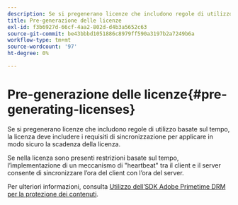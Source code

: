 ```yaml
---
description: Se si pregenerano licenze che includono regole di utilizzo basate sul tempo, la licenza deve includere i requisiti di sincronizzazione per applicare in modo sicuro la scadenza della licenza.
title: Pre-generazione delle licenze
exl-id: f3b6927d-66cf-4aa2-802d-d4b3a5652c63
source-git-commit: be43bbbd1051886c8979ff590a3197b2a7249b6a
workflow-type: tm+mt
source-wordcount: '97'
ht-degree: 0%

---
```


# Pre-generazione delle licenze{#pre-generating-licenses}

Se si pregenerano licenze che includono regole di utilizzo basate sul tempo, la licenza deve includere i requisiti di sincronizzazione per applicare in modo sicuro la scadenza della licenza.

Se nella licenza sono presenti restrizioni basate sul tempo, l’implementazione di un meccanismo di &quot;heartbeat&quot; tra il client e il server consente di sincronizzare l’ora del client con l’ora del server.

Per ulteriori informazioni, consulta [Utilizzo dell’SDK Adobe Primetime DRM per la protezione dei contenuti](https://helpx.adobe.com/content/dam/help/en/primetime/drm/drm_protecting_content.pdf).
